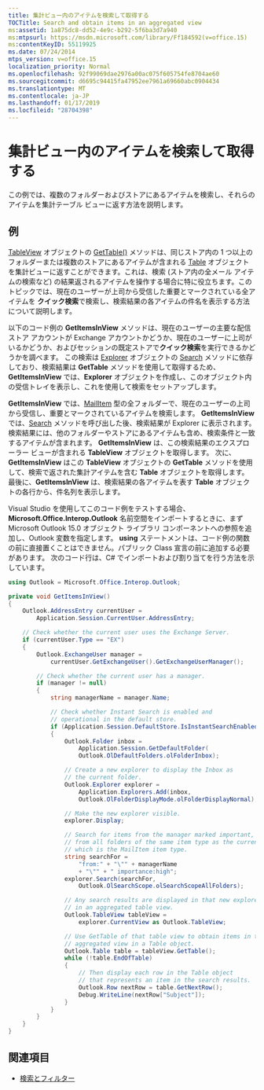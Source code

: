 ```yaml
---
title: 集計ビュー内のアイテムを検索して取得する
TOCTitle: Search and obtain items in an aggregated view
ms:assetid: 1a875dc8-dd52-4e9c-b292-5f6ba3d7a940
ms:mtpsurl: https://msdn.microsoft.com/library/Ff184592(v=office.15)
ms:contentKeyID: 55119925
ms.date: 07/24/2014
mtps_version: v=office.15
localization_priority: Normal
ms.openlocfilehash: 92f99069dae2976a00ac075f605754fe8704ae60
ms.sourcegitcommit: d6695c94415fa47952ee7961a69660abc0904434
ms.translationtype: MT
ms.contentlocale: ja-JP
ms.lasthandoff: 01/17/2019
ms.locfileid: "28704398"
---
```

# <a name="search-and-obtain-items-in-an-aggregated-view"></a>集計ビュー内のアイテムを検索して取得する

この例では、複数のフォルダーおよびストアにあるアイテムを検索し、それらのアイテムを集計テーブル ビューに返す方法を説明します。

## <a name="example"></a>例

[TableView](https://msdn.microsoft.com/library/ff184699\(v=office.15\)) オブジェクトの [GetTable()](https://msdn.microsoft.com/library/bb608854\(v=office.15\)) メソッドは、同じストア内の 1 つ以上のフォルダーまたは複数のストアにあるアイテムが含まれる [Table](https://msdn.microsoft.com/library/bb652856\(v=office.15\)) オブジェクトを集計ビューに返すことができます。これは、検索 (ストア内の全メール アイテムの検索など) の結果返されるアイテムを操作する場合に特に役立ちます。このトピックでは、現在のユーザーが上司から受信した重要とマークされている全アイテムを **クイック検索**で検索し、検索結果の各アイテムの件名を表示する方法について説明します。

以下のコード例の **GetItemsInView** メソッドは、現在のユーザーの主要な配信ストア アカウントが Exchange アカウントかどうか、現在のユーザーに上司がいるかどうか、およびセッションの既定ストアで**クイック検索**を実行できるかどうかを調べます。 この検索は [Explorer](https://msdn.microsoft.com/library/bb623678\(v=office.15\)) オブジェクトの [Search](https://msdn.microsoft.com/library/bb610561\(v=office.15\)) メソッドに依存しており、検索結果は **GetTable** メソッドを使用して取得するため、**GetItemsInView** では、**Explorer** オブジェクトを作成し、このオブジェクト内の受信トレイを表示し、これを使用して検索をセットアップします。 

**GetItemsInView** では、[MailItem](https://msdn.microsoft.com/library/bb643865\(v=office.15\)) 型の全フォルダーで、現在のユーザーの上司から受信し、重要とマークされているアイテムを検索します。 **GetItemsInView** では、[Search](https://msdn.microsoft.com/library/bb610561\(v=office.15\)) メソッドを呼び出した後、検索結果が Explorer に表示されます。検索結果には、他のフォルダーやストアにあるアイテムも含め、検索条件と一致するアイテムが含まれます。 **GetItemsInView** は、この検索結果のエクスプローラー ビューが含まれる **TableView** オブジェクトを取得します。 次に、**GetItemsInView** はこの **TableView** オブジェクトの **GetTable** メソッドを使用して、検索で返された集計アイテムを含む **Table** オブジェクトを取得します。 最後に、**GetItemsInView** は、検索結果の各アイテムを表す **Table** オブジェクトの各行から、件名列を表示します。

Visual Studio を使用してこのコード例をテストする場合、**Microsoft.Office.Interop.Outlook** 名前空間をインポートするときに、まず Microsoft Outlook 15.0 オブジェクト ライブラリ コンポーネントへの参照を追加し、Outlook 変数を指定します。 **using** ステートメントは、コード例の関数の前に直接置くことはできません。パブリック Class 宣言の前に追加する必要があります。 次のコード行は、C\# でインポートおよび割り当てを行う方法を示しています。

```csharp
using Outlook = Microsoft.Office.Interop.Outlook;
```


```csharp
private void GetItemsInView()
{
    Outlook.AddressEntry currentUser =
        Application.Session.CurrentUser.AddressEntry;

    // Check whether the current user uses the Exchange Server.
    if (currentUser.Type == "EX")
    {
        Outlook.ExchangeUser manager =
            currentUser.GetExchangeUser().GetExchangeUserManager();

        // Check whether the current user has a manager.
        if (manager != null)
        {
            string managerName = manager.Name;

            // Check whether Instant Search is enabled and 
            // operational in the default store.
            if (Application.Session.DefaultStore.IsInstantSearchEnabled)
            {
                Outlook.Folder inbox =
                    Application.Session.GetDefaultFolder(
                    Outlook.OlDefaultFolders.olFolderInbox);

                // Create a new explorer to display the Inbox as
                // the current folder.
                Outlook.Explorer explorer =
                    Application.Explorers.Add(inbox,
                    Outlook.OlFolderDisplayMode.olFolderDisplayNormal);

                // Make the new explorer visible.
                explorer.Display;

                // Search for items from the manager marked important, 
                // from all folders of the same item type as the current folder, 
                // which is the MailItem item type.
                string searchFor =
                    "from:" + "\"" + managerName 
                    + "\"" + " importance:high";
                explorer.Search(searchFor,
                    Outlook.OlSearchScope.olSearchScopeAllFolders);

                // Any search results are displayed in that new explorer
                // in an aggregated table view.
                Outlook.TableView tableView = 
                    explorer.CurrentView as Outlook.TableView;

                // Use GetTable of that table view to obtain items in that
                // aggregated view in a Table object.
                Outlook.Table table = tableView.GetTable();
                while (!table.EndOfTable)
                {
                    // Then display each row in the Table object
                    // that represents an item in the search results.
                    Outlook.Row nextRow = table.GetNextRow();
                    Debug.WriteLine(nextRow["Subject"]);
                }
            }
        }
    }
}
```

## <a name="see-also"></a>関連項目

- [検索とフィルター](search-and-filter.md)


